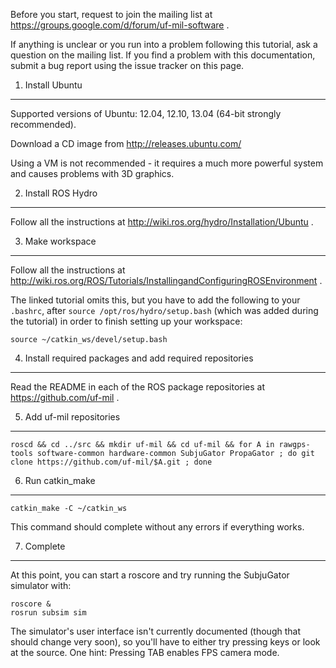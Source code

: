 Before you start, request to join the mailing list at 
https://groups.google.com/d/forum/uf-mil-software .

If anything is unclear or you run into a problem following this tutorial, ask 
a question on the mailing list. If you find a problem with this 
documentation, submit a bug report using the issue tracker on this page.

1. Install Ubuntu
-----------------

Supported versions of Ubuntu: 12.04, 12.10, 13.04 (64-bit strongly recommended).

Download a CD image from http://releases.ubuntu.com/

Using a VM is not recommended - it requires a much more powerful system and causes 
problems with 3D graphics.

2. Install ROS Hydro
--------------------

Follow all the instructions at http://wiki.ros.org/hydro/Installation/Ubuntu .

3. Make workspace
-----------------

Follow all the instructions at 
http://wiki.ros.org/ROS/Tutorials/InstallingandConfiguringROSEnvironment .

The linked tutorial omits this, but you have to add the following to your
`.bashrc`, after `source /opt/ros/hydro/setup.bash` (which was added during
the tutorial) in order to finish setting up your workspace:

    source ~/catkin_ws/devel/setup.bash

4. Install required packages and add required repositories
----------------------------------------------------------

Read the README in each of the ROS package repositories at 
https://github.com/uf-mil .

5. Add uf-mil repositories
--------------------------

    roscd && cd ../src && mkdir uf-mil && cd uf-mil && for A in rawgps-tools software-common hardware-common SubjuGator PropaGator ; do git clone https://github.com/uf-mil/$A.git ; done

6. Run catkin_make
------------------

    catkin_make -C ~/catkin_ws

This command should complete without any errors if everything works.

7. Complete
-----------

At this point, you can start a roscore and try running the SubjuGator simulator with:

    roscore &
    rosrun subsim sim

The simulator's user interface isn't currently documented (though that should change very soon), so you'll have to either try pressing keys or look at the source. One hint: Pressing TAB enables FPS camera mode.
